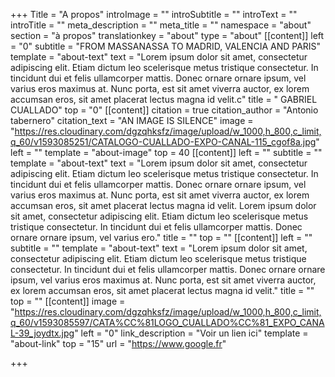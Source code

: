 +++
Title = "A propos"
introImage = ""
introSubtitle = ""
introText = ""
introTitle = ""
meta_description = ""
meta_title = ""
namespace = "about"
section = "à propos"
translationkey = "about"
type = "about"
[[content]]
left = "0"
subtitle = "FROM MASSANASSA TO MADRID, VALENCIA AND PARIS"
template = "about-text"
text = "Lorem ipsum dolor sit amet, consectetur adipiscing elit. Etiam dictum leo scelerisque metus tristique consectetur. In tincidunt dui et felis ullamcorper mattis. Donec ornare ornare ipsum, vel varius eros maximus at. Nunc porta, est sit amet viverra auctor, ex lorem accumsan eros, sit amet placerat lectus magna id velit.c"
title = " GABRIEL CUALLADO"
top = "0"
[[content]]
citation = true
citation_author = "Antonio tabernero"
citation_text = "AN IMAGE IS SILENCE"
image = "https://res.cloudinary.com/dgzqhksfz/image/upload/w_1000,h_800,c_limit,q_60/v1593085251/CATALOGO-CUALLADO-EXPO-CANAL-115_cgof8a.jpg"
left = ""
template = "about-image"
top = 40
[[content]]
left = ""
subtitle = ""
template = "about-text"
text = "Lorem ipsum dolor sit amet, consectetur adipiscing elit. Etiam dictum leo scelerisque metus tristique consectetur. In tincidunt dui et felis ullamcorper mattis. Donec ornare ornare ipsum, vel varius eros maximus at. Nunc porta, est sit amet viverra auctor, ex lorem accumsan eros, sit amet placerat lectus magna id velit. Lorem ipsum dolor sit amet, consectetur adipiscing elit. Etiam dictum leo scelerisque metus tristique consectetur. In tincidunt dui et felis ullamcorper mattis. Donec ornare ornare ipsum, vel varius ero."
title = ""
top = ""
[[content]]
left = ""
subtitle = ""
template = "about-text"
text = "Lorem ipsum dolor sit amet, consectetur adipiscing elit. Etiam dictum leo scelerisque metus tristique consectetur. In tincidunt dui et felis ullamcorper mattis. Donec ornare ornare ipsum, vel varius eros maximus at. Nunc porta, est sit amet viverra auctor, ex lorem accumsan eros, sit amet placerat lectus magna id velit."
title = ""
top = ""
[[content]]
image = "https://res.cloudinary.com/dgzqhksfz/image/upload/w_1000,h_800,c_limit,q_60/v1593085597/CATA%CC%81LOGO_CUALLADO%CC%81_EXPO_CANAL-39_joydtx.jpg"
left = "0"
link_description = "Voir un lien ici"
template = "about-link"
top = "15"
url = "https://www.google.fr"

+++

